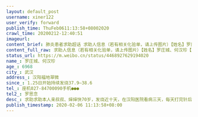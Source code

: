 ```yaml
---
layout: default_post
username: xiner122
user_verify: forward
publish_time: ThuFeb0611:13:58+08002020
crawl_time: 20200212-12:40:51
imageurl: 
content_brief: 肺炎患者求助超话 求助人信息（若有相关化验单，请上传图片）【姓名】罗庄城、何汉珍【年龄】69 68【所在城市】武汉【所在小区、社区】汉阳福地翠微【患病时间】1.25日开始持续发烧37.9—38.6【联系方式】座机027-84700090 手机：●●●【其他紧急联系人】罗思念【病情描述】求助求助 ...全文
content_full_raw: 求助人信息（若有相关化验单，请上传图片）【姓名】罗庄城、何汉珍【年龄】6968【所在城市】武汉【所在小区、社区】汉阳福地翠微【患病时间】1.25日开始持续发烧37.9—38.6【联系方式】座机027-84700090手机：●●●【其他紧急联系人】罗思念【病情描述】求助求助：本人亲叔叔、婶婶快70岁，发烧近十天，在汉阳医院看病三天，每天打完针后回家来回折腾，目前无力起床到医院了，社区不管，打120要自己联系医院，打汉阳医院急诊科不接受住院，难道就这样在家等死吗?大家有没有办法地址：汉阳区福地翠微15栋8单元401电话:027-84700090@央视新闻@中国日报@武汉晚报@人民日报@人民网@央视网@央视新闻@丁香医生@新华网@中国新闻网@热点新闻@中国新闻周刊@24小时新闻@网易新闻客户端@凤凰新闻客户端@新京报动新闻@全球头条新闻事件@央视新闻周刊
status_url: https://m.weibo.cn/status/4468927629194020
name_: 罗庄城、何汉珍
age_: 6968
city_: 武汉
address_: 汉阳福地翠微
since_: 1.25日开始持续发烧37.9—38.6
tel_: 座机027-84700090手机●●●
tel2_: 罗思念
desc_: 求助求助本人亲叔叔、婶婶快70岁，发烧近十天，在汉阳医院看病三天，每天打完针后回家来回折腾，目前无力起床到医院了，社区不管，打120要自己联系医院，打汉阳医院急诊科不接受住院，难道就这样在家等死吗?大家有没有办法地址汉阳区福地翠微15栋8单元401电话027-84700090@央视新闻@中国日报@武汉晚报@人民日报@人民网@央视网@央视新闻@丁香医生@新华网@中国新闻网@热点新闻@中国新闻周刊@24小时新闻@网易新闻客户端@凤凰新闻客户端@新京报动新闻@全球头条新闻事件@央视新闻周刊
publish_timestamp: 2020-02-06 11:13:58+08:00
---
```

